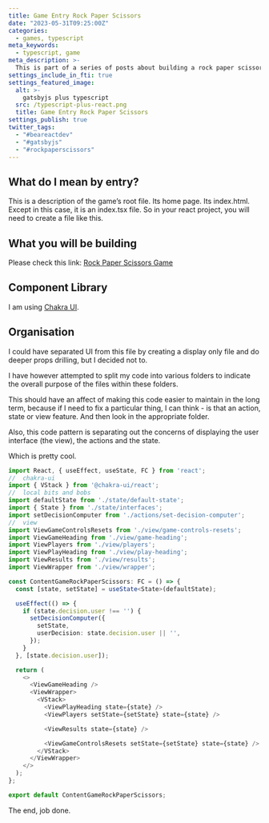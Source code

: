 ```yaml
---
title: Game Entry Rock Paper Scissors
date: "2023-05-31T09:25:00Z"
categories:
  - games, typescript
meta_keywords:
  - typescript, game
meta_description: >-
  This is part of a series of posts about building a rock paper scissors game in gatsbyjs.
settings_include_in_fti: true
settings_featured_image:
  alt: >-
    gatsbyjs plus typescript
  src: /typescript-plus-react.png
  title: Game Entry Rock Paper Scissors
settings_publish: true
twitter_tags:
  - "#beareactdev"
  - "#gatsbyjs"
  - "#rockpaperscissors"
---
```

## What do I mean by entry?

This is a description of the game’s root file. Its home page. Its index.html. Except in this case, it is an index.tsx file. So in your react project, you will need to create a file like this.

## What you will be building

Please check this link: <a href="https://beareact.dev/games/rock-paper-scissors/" target="_blank">Rock Paper Scissors Game</a>

## Component Library
I am using <a href="https://chakra-ui.com/" target="_blank">Chakra UI</a>.

## Organisation

I could have separated UI from this file by creating a display only file and do deeper props drilling, but I decided not to.

I have however attempted to split my code into various folders to indicate the overall purpose of the files within these folders.

This should have an affect of making this code easier to maintain in the long term, because if I need to fix a particular thing, I can think - is that an action, state or view feature. And then look in the appropriate folder.

Also, this code pattern is separating out the concerns of displaying the user interface (the view), the actions and the state.

Which is pretty cool.

```typescript
import React, { useEffect, useState, FC } from 'react';
//  chakra-ui
import { VStack } from '@chakra-ui/react';
//  local bits and bobs
import defaultState from './state/default-state';
import { State } from './state/interfaces';
import setDecisionComputer from './actions/set-decision-computer';
//  view
import ViewGameControlsResets from './view/game-controls-resets';
import ViewGameHeading from './view/game-heading';
import ViewPlayers from './view/players';
import ViewPlayHeading from './view/play-heading';
import ViewResults from './view/results';
import ViewWrapper from './view/wrapper';

const ContentGameRockPaperScissors: FC = () => {
  const [state, setState] = useState<State>(defaultState);

  useEffect(() => {
    if (state.decision.user !== '') {
      setDecisionComputer({
        setState,
        userDecision: state.decision.user || '',
      });
    }
  }, [state.decision.user]);

  return (
    <>
      <ViewGameHeading />
      <ViewWrapper>
        <VStack>
          <ViewPlayHeading state={state} />
          <ViewPlayers setState={setState} state={state} />

          <ViewResults state={state} />

          <ViewGameControlsResets setState={setState} state={state} />
        </VStack>
      </ViewWrapper>
    </>
  );
};

export default ContentGameRockPaperScissors;
```

The end, job done.
